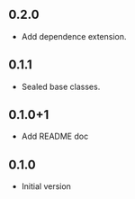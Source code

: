 ## 0.2.0
- Add dependence extension.

## 0.1.1
- Sealed base classes.

## 0.1.0+1
- Add README doc

## 0.1.0
- Initial version

